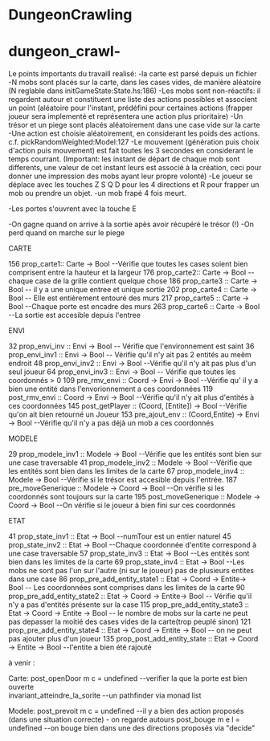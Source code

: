 # DungeonCrawling
# dungeon_crawl-


Le points importants du travaill realisé:
-la carte est parsé depuis un fichier 
-N mobs sont placés sur la carte, dans les cases vides, de manière aléatoire (N reglable dans initGameState:State.hs:186)
-Les mobs sont non-réactifs: il regardent autour et constituent une liste des actions possibles et associent un point (aléatoire pour l'instant, 
	prédéfini pour certaines actions (frapper joueur sera implementé et représentera une action plus prioritaire) 
-Un trésor et un piege sont placés aléatoirement dans une case vide sur la carte 
-Une action est choisie aléatoirement, en considerant les poids des actions. c.f. pickRandomWeighted:Model:127
-Le mouvement (génération puis choix d'action puis mouvement) est fait toutes les 3 secondes en considerant le temps courrant. 
	(Important: les instant de départ de chaque mob sont differents, une valeur de cet instant leurs est associé à la création, ceci pour donner une
	 impression des mobs ayant leur propre volonté)
-Le joueur se déplace avec les touches Z S Q D pour les 4 directions et R pour frapper un mob ou prendre un objet.
-un mob frapé 4 fois meurt. 

-Les portes s'ouvrent avec la touche E 

-On gagne quand on arrive à la sortie apès avoir récupéré le trésor (!) 
-On perd quand on marche sur le piege


 



CARTE

156 prop_carte1:: Carte -> Bool  --Vérifie que toutes les cases soient bien comprisent entre la hauteur et la largeur
176 prop_carte2:: Carte -> Bool -- chaque case de la grille contient quelque chose 
186 prop_carte3 :: Carte -> Bool  -- il y a une unique entree et unique sortie
202 prop_carte4 :: Carte -> Bool -- Elle est entièrement entouré des murs 
217 prop_carte5 :: Carte -> Bool --Chaque porte est encadre des murs
263 prop_carte6 :: Carte -> Bool --La sortie est accesible depuis l'entree 

ENVI 

32 prop_envi_inv :: Envi -> Bool  -- Vérifie que l'environnement est saint
36 prop_envi_inv1 :: Envi -> Bool   -- Vérifie qu'il n'y ait pas 2 entités au meêm endroit 
48 prop_envi_inv2 :: Envi -> Bool  --Vérifie qu'il n'y ait pas plus d'un seul joueur
64 prop_envi_inv3 :: Envi -> Bool -- Vérifie que toutes les coordonnés > 0 
109 pre_rmv_envi :: Coord -> Envi -> Bool  --Vérifie qu' il y a bien une entité dans l'envorionnement a ces coordonnées
119 post_rmv_envi :: Coord -> Envi -> Bool  --Vérifie qu'il n'y ait plus d'entités à ces coordonnées
145 post_getPlayer :: (Coord, [Entite]) -> Bool  --Vérifie qu'on ait bien retourné un Joueur
153 pre_ajout_env :: (Coord,Entite) -> Envi -> Bool  --Vérifie qu'il n'y a pas déjà un mob a ces coordonnés

MODELE 

29 prop_modele_inv1 :: Modele -> Bool --Vérifie que les entités sont bien sur une case traversable
41 prop_modele_inv2 :: Modele -> Bool --Vérifie que les entités sont bien dans les limites de la carte
67 prop_modele_inv4 :: Modele -> Bool --Vérifie si le trésor est accesible depuis l'entrée.
187 pre_moveGenerique :: Modele -> Coord -> Bool --On vérifie si les coordonnés sont toujours sur la carte
195 post_moveGenerique :: Modele -> Coord -> Bool --On vérifie si le joueur à bien fini sur ces coordonnés

ETAT 

41 prop_state_inv1 :: Etat -> Bool  --numTour est un entier naturel
45 prop_state_inv2 :: Etat -> Bool --Chaque coordonnée d'entite correspond à une case traversable
57 prop_state_inv3 :: Etat -> Bool   --Les entités sont bien dans les limites de la carte 
69 prop_state_inv4 :: Etat -> Bool --Les mobs ne sont pas l'un sur l'autre (ni sur le joueur) pas de plusieurs entites dans une case
86 prop_pre_add_entity_state1 :: Etat -> Coord -> Entite-> Bool -- Les coordonnées sont comprises dans les limites de la carte
90 prop_pre_add_entity_state2 :: Etat -> Coord -> Entite-> Bool -- Vérifie qu'il n'y a pas d'entités présente sur la case
115 prop_pre_add_entity_state3 :: Etat -> Coord -> Entite -> Bool -- le nombre de mobs sur la carte ne peut pas depasser la moitié des cases vides de la carte(trop peuplé sinon)
121 prop_pre_add_entity_state4 :: Etat -> Coord -> Entite -> Bool -- on ne peut pas ajouter plus d'un joueur 
135 prop_post_add_entity_state :: Etat -> Coord -> Entite -> Bool --l'entite a bien été rajouté

à venir : 

Carte: 
post_openDoor m c = undefined --verifier la que la porte est bien ouverte  
invariant_atteindre_la_sorite --un pathfinder via monad list 

Modele:
post_prevoit m c = undefined --il y a bien des action proposés (dans une situation correcte) - on regarde autours 
post_bouge m e l = undefined --on bouge bien dans une des directions proposés via "decide"






































